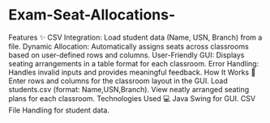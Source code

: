 # Exam-Seat-Allocations-
Features ✨
CSV Integration: Load student data (Name, USN, Branch) from a file.
Dynamic Allocation: Automatically assigns seats across classrooms based on user-defined rows and columns.
User-Friendly GUI: Displays seating arrangements in a table format for each classroom.
Error Handling: Handles invalid inputs and provides meaningful feedback.
How It Works 🚀
Enter rows and columns for the classroom layout in the GUI.
Load students.csv (format: Name,USN,Branch).
View neatly arranged seating plans for each classroom.
Technologies Used 💻
Java Swing for GUI.
CSV File Handling for student data.
